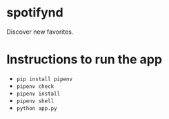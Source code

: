# spotifynd
Discover new favorites.

# Instructions to run the app
- ``` pip install pipenv ```
- ``` pipenv check ```
- ``` pipenv install ```
- ``` pipenv shell ```
- ``` python app.py ```
